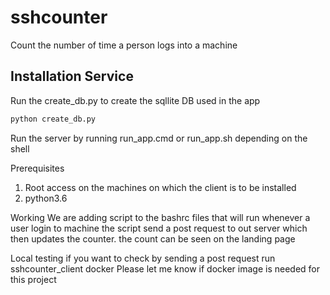 # sshcounter

Count the number of time a person logs into a machine


## Installation Service

Run the create_db.py to create the sqllite DB used in the app

```bash
python create_db.py
```
Run the server by running run_app.cmd or run_app.sh depending on the shell

Prerequisites
1. Root access on the machines on which the client is to be installed
2. python3.6 

Working
We are adding script to the bashrc files that will run whenever a user login to machine
the script send a post request to out server which then updates the counter.
the count can be seen on the landing page 

Local testing
if you want to check by sending a post request run sshcounter_client
docker
Please let me know if docker image is needed for this project

